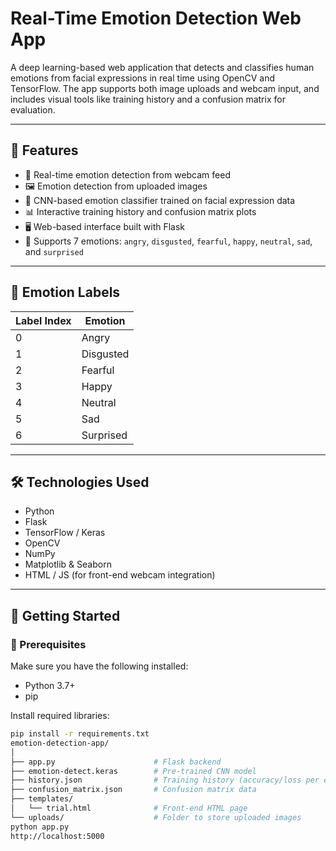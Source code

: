 # Real-Time Emotion Detection Web App

A deep learning-based web application that detects and classifies human emotions from facial expressions in real time using OpenCV and TensorFlow. The app supports both image uploads and webcam input, and includes visual tools like training history and a confusion matrix for evaluation.

---

## 📌 Features

- 🎯 Real-time emotion detection from webcam feed
- 🖼️ Emotion detection from uploaded images
- 🧠 CNN-based emotion classifier trained on facial expression data
- 📊 Interactive training history and confusion matrix plots
- 🖥️ Web-based interface built with Flask
- 💬 Supports 7 emotions: `angry`, `disgusted`, `fearful`, `happy`, `neutral`, `sad`, and `surprised`

---

## 🧠 Emotion Labels

| Label Index | Emotion     |
|-------------|-------------|
| 0           | Angry       |
| 1           | Disgusted   |
| 2           | Fearful     |
| 3           | Happy       |
| 4           | Neutral     |
| 5           | Sad         |
| 6           | Surprised   |

---

## 🛠️ Technologies Used

- Python
- Flask
- TensorFlow / Keras
- OpenCV
- NumPy
- Matplotlib & Seaborn
- HTML / JS (for front-end webcam integration)

---

## 🚀 Getting Started

### 🔧 Prerequisites

Make sure you have the following installed:
- Python 3.7+
- pip

Install required libraries:
```bash
pip install -r requirements.txt
emotion-detection-app/
│
├── app.py                      # Flask backend
├── emotion-detect.keras        # Pre-trained CNN model
├── history.json                # Training history (accuracy/loss per epoch)
├── confusion_matrix.json       # Confusion matrix data
├── templates/
│   └── trial.html              # Front-end HTML page
└── uploads/                    # Folder to store uploaded images
python app.py
http://localhost:5000

